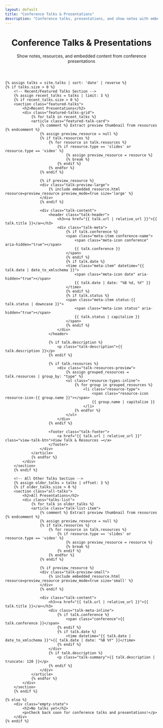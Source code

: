 ```yaml
---
layout: default
title: "Conference Talks & Presentations"
description: "Conference talks, presentations, and show notes with embedded resources"
---
```


<div class="home-page">
    <header class="hero-section">
        <h1>Conference Talks & Presentations</h1>
        <p class="hero-description">Show notes, resources, and embedded content from conference presentations</p>
    </header>

    {% assign talks = site.talks | sort: 'date' | reverse %}
    {% if talks.size > 0 %}
        <!-- Recent/Featured Talks Section -->
        {% assign recent_talks = talks | limit: 3 %}
        {% if recent_talks.size > 0 %}
        <section class="featured-talks">
            <h2>Recent Presentations</h2>
            <div class="featured-talks-grid">
                {% for talk in recent_talks %}
                <article class="featured-talk-card">
                    {% comment %} Extract preview thumbnail from resources {% endcomment %}
                    {% assign preview_resource = null %}
                    {% if talk.resources %}
                        {% for resource in talk.resources %}
                            {% if resource.type == 'slides' or resource.type == 'video' %}
                                {% assign preview_resource = resource %}
                                {% break %}
                            {% endif %}
                        {% endfor %}
                    {% endif %}

                    {% if preview_resource %}
                    <div class="talk-preview-large">
                        {% include embedded_resource.html resource=preview_resource preview_mode=true size='large' %}
                    </div>
                    {% endif %}

                    <div class="talk-content">
                        <header class="talk-header">
                            <h3><a href="{{ talk.url | relative_url }}">{{ talk.title }}</a></h3>
                            <div class="talk-meta">
                                {% if talk.conference %}
                                <span class="meta-item conference-name">
                                    <span class="meta-icon conference" aria-hidden="true"></span>
                                    {{ talk.conference }}
                                </span>
                                {% endif %}
                                {% if talk.date %}
                                <time class="meta-item" datetime="{{ talk.date | date_to_xmlschema }}">
                                    <span class="meta-icon date" aria-hidden="true"></span>
                                    {{ talk.date | date: "%B %d, %Y" }}
                                </time>
                                {% endif %}
                                {% if talk.status %}
                                <span class="meta-item status-{{ talk.status | downcase }}">
                                    <span class="meta-icon status" aria-hidden="true"></span>
                                    {{ talk.status | capitalize }}
                                </span>
                                {% endif %}
                            </div>
                        </header>

                        {% if talk.description %}
                            <p class="talk-description">{{ talk.description }}</p>
                        {% endif %}

                        {% if talk.resources %}
                            <div class="talk-resources-preview">
                                {% assign grouped_resources = talk.resources | group_by: "type" %}
                                <ul class="resource-types-inline">
                                    {% for group in grouped_resources %}
                                        <li class="resource-type">
                                            <span class="resource-icon resource-icon-{{ group.name }}"></span>
                                            {{ group.name | capitalize }}
                                        </li>
                                    {% endfor %}
                                </ul>
                            </div>
                        {% endif %}

                        <footer class="talk-footer">
                            <a href="{{ talk.url | relative_url }}" class="view-talk-btn">View Talk & Resources →</a>
                        </footer>
                    </div>
                </article>
                {% endfor %}
            </div>
        </section>
        {% endif %}

        <!-- All Other Talks Section -->
        {% assign older_talks = talks | offset: 3 %}
        {% if older_talks.size > 0 %}
        <section class="all-talks">
            <h2>All Presentations</h2>
            <div class="talks-list">
                {% for talk in older_talks %}
                <article class="talk-list-item">
                    {% comment %} Extract preview thumbnail from resources {% endcomment %}
                    {% assign preview_resource = null %}
                    {% if talk.resources %}
                        {% for resource in talk.resources %}
                            {% if resource.type == 'slides' or resource.type == 'video' %}
                                {% assign preview_resource = resource %}
                                {% break %}
                            {% endif %}
                        {% endfor %}
                    {% endif %}

                    {% if preview_resource %}
                    <div class="talk-preview-small">
                        {% include embedded_resource.html resource=preview_resource preview_mode=true size='small' %}
                    </div>
                    {% endif %}

                    <div class="talk-content">
                        <h3><a href="{{ talk.url | relative_url }}">{{ talk.title }}</a></h3>
                        <div class="talk-meta-inline">
                            {% if talk.conference %}
                                <span class="conference">{{ talk.conference }}</span>
                            {% endif %}
                            {% if talk.date %}
                                <time datetime="{{ talk.date | date_to_xmlschema }}">{{ talk.date | date: "%B %Y" }}</time>
                            {% endif %}
                        </div>
                        {% if talk.description %}
                            <p class="talk-summary">{{ talk.description | truncate: 120 }}</p>
                        {% endif %}
                    </div>
                </article>
                {% endfor %}
            </div>
        </section>
        {% endif %}

    {% else %}
        <div class="empty-state">
            <h2>No talks yet</h2>
            <p>Check back soon for conference talks and presentations!</p>
        </div>
    {% endif %}
</div>